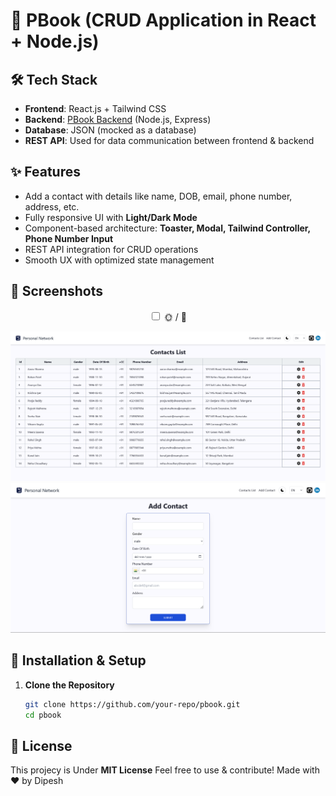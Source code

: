 # 📖 PBook (CRUD Application in React + Node.js)

## 🛠 Tech Stack
- **Frontend**: React.js + Tailwind CSS
- **Backend**: [PBook Backend](https://github.com/dipnangle/pbook_backend) (Node.js, Express)
- **Database**: JSON (mocked as a database)
- **REST API**: Used for data communication between frontend & backend

## ✨ Features
- Add a contact with details like name, DOB, email, phone number, address, etc.
- Fully responsive UI with **Light/Dark Mode**
- Component-based architecture: **Toaster, Modal, Tailwind Controller, Phone Number Input**
- REST API integration for CRUD operations
- Smooth UX with optimized state management

## 📸 Screenshots
<!-- Light/Dark Mode Toggle -->
<p align="center">
  <input type="checkbox" id="toggle" onclick="toggleMode()" />
  <label for="toggle">🌞 / 🌙</label>
</p>

<!-- Screenshots -->
<p align="center">
  <img id="light-mode-img-1" src="screen_shots/light mode contactlist.png" width="600" alt="Light Mode Contact List">
  <img id="dark-mode-img-1" src="screen_shots/dark mode contactlist.png" width="600" alt="Dark Mode Contact List" style="display:none;">
  
  <img id="light-mode-img-2" src="screen_shots/light mode addcontact.png" width="600" alt="Light Mode Add Contact">
  <img id="dark-mode-img-2" src="screen_shots/dark mode addcontact.png" width="600" alt="Dark Mode Add Contact" style="display:none;">
</p>

## 🚀 Installation & Setup
1. **Clone the Repository**
   ```sh
   git clone https://github.com/your-repo/pbook.git
   cd pbook

## 📝 License
This projecy is Under **MIT License** Feel free to use & contribute!
Made with ❤️ by Dipesh
